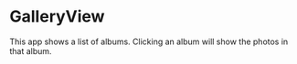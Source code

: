 # GalleryView
This app shows a list of albums. Clicking an album will show the photos in that album. 
